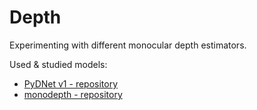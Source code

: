 # Depth
Experimenting with different monocular depth estimators.

Used & studied models:
- [PyDNet v1 - repository](https://github.com/mattpoggi/pydnet)
- [monodepth - repository](https://github.com/mrharicot/monodepth)
